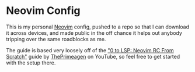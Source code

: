 # Neovim Config

This is my personal [Neovim](https://neovim.io) config, pushed to a repo so that I can download it across devices, and made public in the off chance it helps out anybody tripping over the same roadblocks as me.

The guide is based very loosely off of the ["0 to LSP: Neovim RC From Scratch"](https://www.youtube.com/watch?v=w7i4amO_zaE) guide by [ThePrimeagen](https://www.youtube.com/@ThePrimeagen) on YouTube, so feel free to get started with the setup there.

